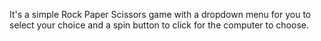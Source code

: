 It's a simple Rock Paper Scissors game with a dropdown menu for you to select your choice and a spin button to click for the computer to choose. 
